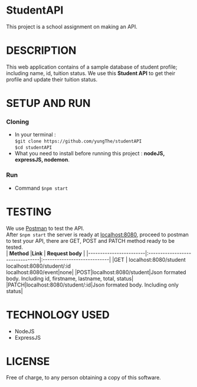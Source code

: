# StudentAPI

This project is a school assignment on making an API.<br>

# DESCRIPTION 

This web application contains of a sample database of student profile; including name, id, tuition status. We use this **Student API** to get their profile and update their tuition status. <br>

# SETUP AND RUN

### Cloning
* In your terminal : <br>
`$git clone https://github.com/yungThe/studentAPI`<br>
`$cd studentAPI`<br>
* What you need to install before running this project : **nodeJS, expressJS, nodemon**. <br>
### Run
* Command
`$npm start`

# TESTING

We use [Postman](https://learning.postman.com/docs/publishing-your-api/documenting-your-api/) to test the API.<br>
After `$npm start` the server is ready at [localhost:8080](http://localhost:8080/), proceed to postman to test your API, there are GET, POST and PATCH method ready to be tested.<br>
| **Method**             |**Link**                          | **Request body**             |
|------------------------|:--------------------------------|:----------------------------|
|GET                     | localhost:8080/student<br>localhost:8080/student/:id<br>localhost:8080/event|none|
|POST|localhost:8080/student|Json formated body. Including id, firstname, lastname, total, status|
|PATCH|localhost:8080/student/:id|Json formated body. Including only status|

# TECHNOLOGY USED

*   NodeJS
*   ExpressJS

# LICENSE

Free of charge, to any person obtaining a copy of this software.
